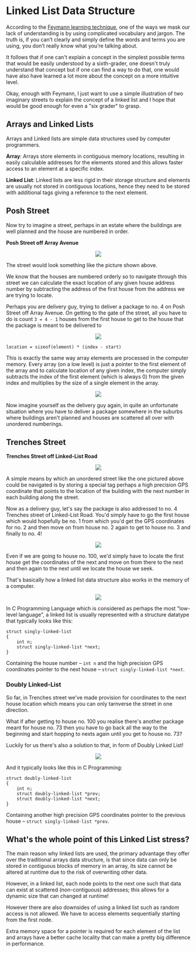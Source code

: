 # Linked List Data Structure
According to the [Feymann learning technique](https://fs.blog/feynman-learning-technique/), one of the ways we mask our lack of understanding is by using complicated vocabulary and jargon. The truth is, if you can’t clearly and simply define the words and terms you are using, you don’t really know what you’re talking about.

It follows that if one can't explain a concept in the simplest possible terms that would be easily understood by a sixth-grader, one doesn't truly understand that concept but if one can find a way to do that, one would have also have learned a lot more about the concept on a more intuitive level.

Okay, enough with Feymann, I just want to use a simple illustration of two imaginary streets to explain the concept of a linked list and I hope that would be good enough for even a "six grader" to grasp.

## Arrays and Linked Lists  
Arrays and Linked lists are simple data structures used by computer programmers.

**Array**: Arrays store elements in contiguous memory locations, resulting in easily calculable addresses for the elements stored and this allows faster access to an element at a specific index.

**Linked List**: Linked lists are less rigid in their storage structure and elements are usually not stored in contiguous locations, hence they need to be stored with additional tags giving a reference to the next element.

## Posh Street
Now try to imagine a street, perhaps in an estate where the buildings are well planned and the house are numbered in order. 

**Posh Street off Array Avenue**
 <p align="center">
    <img src="./add-ins/posh-street.jpg"/>
</p>

The street would look something like the picture shown above.

We know that the houses are numbered orderly so to navigate through this street we can calculate the exact location of any given house address number by subtracting the address of the first house from the address we are trying to locate.

Perhaps you are delivery guy, trying to deliver a package to no. 4 on Posh Street off Array Avenue. On getting to the gate of the street, all you have to do is count ```3 = 4 - 1``` houses from the first house to get to the house that the package is meant to be delivered to

<p align="center"><img src="./add-ins/posh-street_nav.jpg"/></p>

```
location = sizeof(element) * (index - start) 
```
This is exactly the same way array elements are processed in the computer memory. Every array (on a low level) is just a pointer to the first element of the array and to calculate location of any given index, the computer simply subtracts the index of the first element (which is always 0) from the given index and multiplies by the size of a single element in the array. 

<p align="center"><img src="./add-ins/array.png"/></p> 

Now imagine yourself as the delivery guy again, in quite an unfortunate situation where you have to deliver a package somewhere in the suburbs where buildings aren't planned and houses are scattered all over with unordered numberings. 

## Trenches Street

**Trenches Street off Linked-List Road**
<p align="center">
    <img src="./add-ins/trenches-street.jpg"/>
</p>

A simple means by which an unordered street like the one pictured above could be navigated is by storing a special tag perhaps a high precision GPS coordinate that points to the location of the building with the next number in each building along the street. 

Now as a delivery guy, let's say the package is also addressed to no. 4 Trenches street of Linked-List Road. You'd simply have to go the first house which would hopefully be no. 1 from which you'd get the GPS coordinates for no. 2 and then move on from house no. 2 again to get to house no. 3 and finally to no. 4! 

<p align="center"><img src="./add-ins/trenches-street_nav.jpg"/></p>

Even if we are going to house no. 100, we'd simply have to locate the first house get the coordinates of the next and move on from there to the next and then again to the next until we locate the house we seek.  

That's basically how a linked list data structure also works in the memory of a computer. 

<p align="center"><img src="./add-ins/singly-linked-list.gif"/></p>

In C Programming Language which is considered as perhaps the most "low-level language", a linked list is usually represented with a structure datatype that typically looks like this: 

```
struct singly-linked-list
{
	int n;
	struct singly-linked-list *next;
}
```
Containing the house number – ```int n``` and the high precision GPS coordinates pointer to the next house – ```struct singly-linked-list *next```. 

### Doubly Linked-List
So far, in Trenches street we've made provision for coordinates to the next house location which means you can only tarnverse the street in one direction.  
  
What if after getting to house no. 100 you realise there's another package meant for house no. 73 then you have to go back all the way to the beginning and start hopping to nexts again until you get to house no. 73?   

Luckily for us there's also a solution to that, in form of Doubly Linked List!    

<p align="center"><img src="./add-ins/doubly-linked list.gif"/></p>

And it typically looks like this in C Programming:

```
struct doubly-linked-list
{
	int n;
	struct doubly-linked-list *prev;
	struct doubly-linked-list *next;
}
```
Containing another high precision GPS coordinates pointer to the previous house – ```struct singly-linked-list *prev```.  
  
## What's the whole point of this Linked List stress? 

The main reason why linked lists are used, the primary advantage they offer over the traditional arrays data structure, is that since data can only be stored in contiguous blocks of memory in an array, its size cannot be altered at runtime due to the risk of overwriting other data.  

However, in a linked list, each node points to the next one such that data can exist at scattered (non-contiguous) addresses; this allows for a dynamic size that can changed at runtime!   

However there are also downsides of using a linked list such as random access is not allowed. We have to access elements sequentially starting from the first node.  

Extra memory space for a pointer is required for each element of the list and arrays have a better cache locality that can make a pretty big difference in performance.